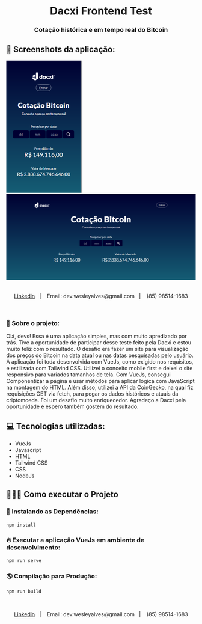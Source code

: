 <h1 align="center">Dacxi Frontend Test</h1>
<h3 align="center">Cotação histórica e em tempo real do Bitcoin</h3>

## 📸 Screenshots da aplicação:
<div>
  <img style="width: 200px" src="./public/mobile_screen.png" alt="home"/>
  <img style="width: 750px" src="./public/desktop_screen.png" alt="home"/>
</div>

</br>
<p align="center">
  <a href="linkedin.com/in/wesley-emanuel-alves-de-oliveira-7b05781b9">Linkedin</a>&nbsp;&nbsp;&nbsp;|&nbsp;&nbsp;&nbsp;
  <a>Email: dev.wesleyalves@gmail.com</a>&nbsp;&nbsp;&nbsp;|&nbsp;&nbsp;&nbsp;
  <span>(85) 98514-1683</span>
</p> </br>

### 📝 Sobre o projeto:
Olá, devs! Essa é uma aplicação simples, mas com muito apredizado por trás. Tive a oportunidade de participar desse teste 
feito pela Dacxi e estou muito feliz com o resultado.
O desafio era fazer um site para visualização dos preços do Bitcoin na data atual ou nas datas pesquisadas pelo usuário.
A aplicação foi toda desenvolvida com VueJs, como exigido nos requisitos, e estilizada com Tailwind CSS. Utilizei o conceito 
mobile first e deixei o site responsivo para variados tamanhos de tela. Com VueJs, consegui Componentizar a página e usar métodos
para aplicar lógica com JavaScript na montagem do HTML. Além disso, utilizei a API da CoinGecko, na qual fiz
requisições GET via fetch, para pegar os dados históricos e atuais da criptomoeda. 
Foi um desafio muito enriquecedor. Agradeço a Dacxi pela oportunidade e espero também gostem do resultado.

## 💻 Tecnologias utilizadas:
- VueJs
- Javascript
- HTML
- Tailwind CSS
- CSS
- NodeJs

## 🏃🏻‍♂️ Como executar o Projeto

### 🔧 Instalando as Dependências:
```
npm install
```

### 🔥 Executar a aplicação VueJs em ambiente de desenvolvimento:
```
npm run serve
```

### 🌎 Compilação para Produção:
```
npm run build
```

</br>
<p align="center">
  <a href="linkedin.com/in/wesley-emanuel-alves-de-oliveira-7b05781b9">Linkedin</a>&nbsp;&nbsp;&nbsp;|&nbsp;&nbsp;&nbsp;
  <a>Email: dev.wesleyalves@gmail.com</a>&nbsp;&nbsp;&nbsp;|&nbsp;&nbsp;&nbsp;
  <span>(85) 98514-1683</span>
</p> </br>
